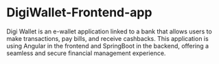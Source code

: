# DigiWallet-Frontend-app
Digi Wallet is an e-wallet application linked to a bank that allows users to make transactions, pay bills, and receive cashbacks. This application is using Angular in the frontend and SpringBoot in the backend, offering a seamless and secure financial management experience.

